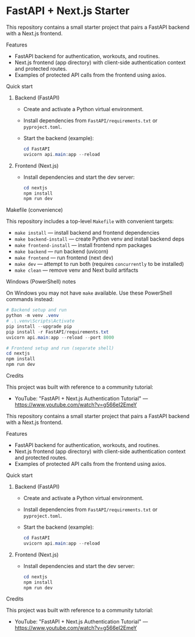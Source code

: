 # FastAPI + Next.js Starter

This repository contains a small starter project that pairs a FastAPI backend with a Next.js frontend.

Features
- FastAPI backend for authentication, workouts, and routines.
- Next.js frontend (app directory) with client-side authentication context and protected routes.
- Examples of protected API calls from the frontend using axios.

Quick start

1. Backend (FastAPI)

   - Create and activate a Python virtual environment.
   - Install dependencies from `FastAPI/requirements.txt` or `pyproject.toml`.
   - Start the backend (example):

     ```powershell
     cd FastAPI
     uvicorn api.main:app --reload
     ```

2. Frontend (Next.js)

   - Install dependencies and start the dev server:

     ```powershell
     cd nextjs
     npm install
     npm run dev
     ```

Makefile (convenience)

This repository includes a top-level `Makefile` with convenient targets:

- `make install` — install backend and frontend dependencies
- `make backend-install` — create Python venv and install backend deps
- `make frontend-install` — install frontend npm packages
- `make backend` — run backend (uvicorn)
- `make frontend` — run frontend (next dev)
- `make dev` — attempt to run both (requires `concurrently` to be installed)
- `make clean` — remove venv and Next build artifacts

Windows (PowerShell) notes

On Windows you may not have `make` available. Use these PowerShell commands instead:

```powershell
# Backend setup and run
python -m venv .venv
# .\.venv\Scripts\Activate
pip install --upgrade pip
pip install -r FastAPI/requirements.txt
uvicorn api.main:app --reload --port 8000

# Frontend setup and run (separate shell)
cd nextjs
npm install
npm run dev
```

Credits

This project was built with reference to a community tutorial:

- YouTube: "FastAPI + Next.js Authentication Tutorial" — https://www.youtube.com/watch?v=g566eI2EmeY

This repository contains a small starter project that pairs a FastAPI backend with a Next.js frontend.

Features
- FastAPI backend for authentication, workouts, and routines.
- Next.js frontend (app directory) with client-side authentication context and protected routes.
- Examples of protected API calls from the frontend using axios.

Quick start

1. Backend (FastAPI)

	 - Create and activate a Python virtual environment.
	 - Install dependencies from `FastAPI/requirements.txt` or `pyproject.toml`.
	 - Start the backend (example):

		 ```powershell
		 cd FastAPI
		 uvicorn api.main:app --reload
		 ```

2. Frontend (Next.js)

	 - Install dependencies and start the dev server:

		 ```powershell
		 cd nextjs
		 npm install
		 npm run dev
		 ```

Credits

This project was built with reference to a community tutorial:

- YouTube: "FastAPI + Next.js Authentication Tutorial" — https://www.youtube.com/watch?v=g566eI2EmeY

